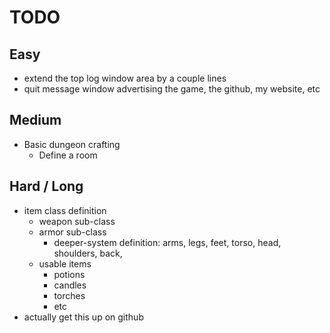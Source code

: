 # TODO

## Easy 
- extend the top log window area by a couple lines
- quit message window advertising the game, the github, my website, etc

## Medium
- Basic dungeon crafting
    - Define a room

## Hard / Long
- item class definition
    - weapon sub-class 
    - armor sub-class
        - deeper-system definition:
            arms, legs, feet, torso, head, shoulders, back, 
    - usable items
        - potions
        - candles
        - torches
        - etc
- actually get this up on github
